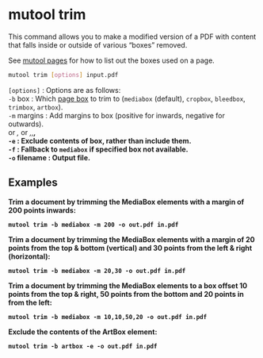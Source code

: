 # mutool trim

This command allows you to make a modified version of a PDF with content that falls inside or outside of various “boxes” removed.

See [mutool pages](mutool-pages.md) for how to list out the boxes used on a page.

```bash
mutool trim [options] input.pdf
```

`[options]`
: Options are as follows:
  <br/>
  `-b` box
  : Which [page box](../reference/common/glossary.md#term-Page-Box) to trim to (`mediabox` (default), `cropbox`, `bleedbox`, `trimbox`, `artbox`).
  <br/>
  `-m` margins
  : Add margins to box (positive for inwards, negative for outwards).
    <br/>
     *<All>* or  *<V>,<H>* or  *<T>,<R>,<B>,<L>*
  <br/>
  `-e`
  : Exclude contents of box, rather than include them.
  <br/>
  `-f`
  : Fallback to `mediabox` if specified box not available.
  <br/>
  `-o` filename
  : Output file.

## Examples

Trim a document by trimming the MediaBox elements with a margin of 200 points inwards:

```none
mutool trim -b mediabox -m 200 -o out.pdf in.pdf
```

Trim a document by trimming the MediaBox elements with a margin of 20 points from the top & bottom (vertical) and 30 points from the left & right (horizontal):

```none
mutool trim -b mediabox -m 20,30 -o out.pdf in.pdf
```

Trim a document by trimming the MediaBox elements to a box offset 10 points from the top & right, 50 points from the bottom and 20 points in from the left:

```none
mutool trim -b mediabox -m 10,10,50,20 -o out.pdf in.pdf
```

Exclude the contents of the ArtBox element:

```none
mutool trim -b artbox -e -o out.pdf in.pdf
```
